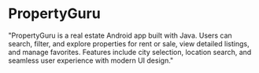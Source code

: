 # PropertyGuru
"PropertyGuru is a real estate Android app built with Java. Users can search, filter, and explore properties for rent or sale, view detailed listings, and manage favorites. Features include city selection, location search, and seamless user experience with modern UI design."
